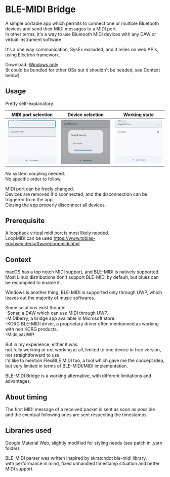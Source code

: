 # BLE-MIDI Bridge

A simple portable app which permits to connect one or multiple Bluetooth devices and send their MIDI messages to a MIDI port.\
In other terms, it's a way to use Bluetooth MIDI devices with any DAW or virtual instrument software.

It's a one way communication, SysEx excluded, and it relies on web APIs, using Electron framework.

Download: [Windows only](https://github.com/Maxime-J/BLE-MIDI-Bridge/releases/latest/download/ble-midi-bridge-windows-x64.zip)\
(It could be bundled for other OSs but it shouldn't be needed, see Context below)

## Usage
Pretty self-explanatory:

| MIDI port selection | Device selection | Working state |
| :---: | :---: | :---: |
| ![1](screenshots/1.png) | ![2](screenshots/2.png) | ![3](screenshots/3.png) |

No system coupling needed.\
No specific order to follow.

MIDI port can be freely changed.\
Devices are removed if disconnected, and the disconnection can be triggered from the app.\
Closing the app properly disconnect all devices.

## Prerequisite
A loopback virtual midi port is most likely needed.\
LoopMIDI can be used https://www.tobias-erichsen.de/software/loopmidi.html

## Context
macOS has a top notch MIDI support, and BLE-MIDI is natively supported.\
Most Linux distributions don't support BLE-MIDI by default, but bluez can be recompiled to enable it.

Windows is another thing, BLE-MIDI is supported only through UWP, which leaves out the majority of music softwares.

Some solutions exist though:\
-Sonar, a DAW which can use MIDI through UWP.\
-MIDIberry, a bridge app available in Microsoft store.\
-KORG BLE-MIDI driver, a proprietary driver often mentionned as working with non KORG products.\
-MidiListUWP.

But in my experience, either it was:\
not fully working or not working at all, limited to one device in free version, not straightforward to use.\
I'd like to mention FlexiBLE MIDI too, a tool which gave me the concept idea, but very limited in terms of BLE-MIDI/MIDI implementation.

BLE-MIDI Bridge is a working alternative, with different limitations and advantages.

## About timing
The first MIDI message of a received packet is sent as soon as possible\
and the eventual following ones are sent respecting the timestamps.

## Libraries used
Google Material Web, slightly modified for styling needs (see patch in .yarn folder).

BLE-MIDI parser was written inspired by skratchdot ble-midi library,\
with performance in mind, fixed unhandled timestamp situation and better MIDI support.